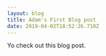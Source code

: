 ```yaml
---
layout: blog
title: Adam's First Blog post
date: 2019-04-02T18:52:26.710Z
---
```

Yo check out this blog post.
